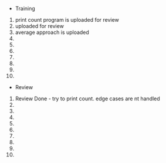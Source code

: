 - Training
1. print count program is uploaded for review
2. uploaded for review
3. average approach is uploaded
4. 
5. 
6. 
7. 
8. 
9. 
10. 

- Review
1. Review Done - try to print count. edge cases are nt handled
2. 
3. 
4. 
5. 
6. 
7. 
8. 
9. 
10. 
